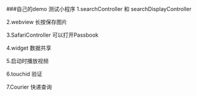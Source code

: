 ###自己的demo 测试小程序
1.searchController  和 searchDisplayController 

2.webview 长按保存图片

3.SafariController 可以打开Passbook

4.widget 数据共享

5.启动时播放视频

6.touchid 验证

7.Courier 快递查询

